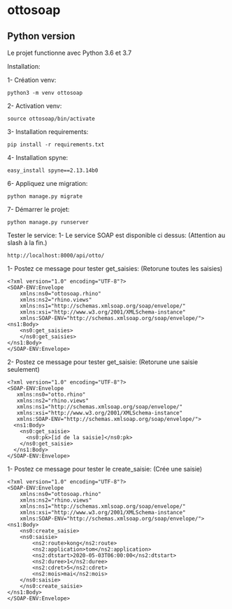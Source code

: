 # ottosoap

Python version
--------------

Le projet functionne avec Python 3.6 et 3.7

Installation:

1- Création venv:

    python3 -m venv ottosoap
    
2- Activation venv:

    source ottosoap/bin/activate
    
3- Installation requirements:

    pip install -r requirements.txt
    
4- Installation spyne:

    easy_install spyne==2.13.14b0
    
6- Appliquez une migration:

    python manage.py migrate
    
7- Démarrer le projet:

    python manage.py runserver
    
Tester le service:
1- Le service SOAP est disponible ci dessus: (Attention au slash à la fin.)

    http://localhost:8000/api/otto/
    
1- Postez ce message pour tester get_saisies: (Retorune toutes les saisies)

    <?xml version="1.0" encoding="UTF-8"?>
    <SOAP-ENV:Envelope 
        xmlns:ns0="ottosoap.rhino"
        xmlns:ns2="rhino.views"
        xmlns:ns1="http://schemas.xmlsoap.org/soap/envelope/" 
        xmlns:xsi="http://www.w3.org/2001/XMLSchema-instance" 
        xmlns:SOAP-ENV="http://schemas.xmlsoap.org/soap/envelope/">
    <ns1:Body>
        <ns0:get_saisies>
        </ns0:get_saisies>
    </ns1:Body>
    </SOAP-ENV:Envelope>

2- Postez ce message pour tester get_saisie: (Retorune une saisie seulement)

    <?xml version="1.0" encoding="UTF-8"?>
    <SOAP-ENV:Envelope 
       xmlns:ns0="otto.rhino"
       xmlns:ns2="rhino.views"
       xmlns:ns1="http://schemas.xmlsoap.org/soap/envelope/" 
       xmlns:xsi="http://www.w3.org/2001/XMLSchema-instance" 
       xmlns:SOAP-ENV="http://schemas.xmlsoap.org/soap/envelope/">
      <ns1:Body>
        <ns0:get_saisie>
          <ns0:pk>[id de la saisie]</ns0:pk>
        </ns0:get_saisie>
      </ns1:Body>
    </SOAP-ENV:Envelope>

1- Postez ce message pour tester le create_saisie: (Crée une saisie)

    <?xml version="1.0" encoding="UTF-8"?>
    <SOAP-ENV:Envelope 
        xmlns:ns0="ottosoap.rhino"
        xmlns:ns2="rhino.views"
        xmlns:ns1="http://schemas.xmlsoap.org/soap/envelope/" 
        xmlns:xsi="http://www.w3.org/2001/XMLSchema-instance" 
        xmlns:SOAP-ENV="http://schemas.xmlsoap.org/soap/envelope/">
    <ns1:Body>
        <ns0:create_saisie>
        <ns0:saisie>
            <ns2:route>kong</ns2:route>
            <ns2:application>tom</ns2:application>
            <ns2:dtstart>2020-05-03T06:00:00</ns2:dtstart>
            <ns2:duree>1</ns2:duree>
            <ns2:cdret>5</ns2:cdret>
            <ns2:mois>mai</ns2:mois>
        </ns0:saisie>
        </ns0:create_saisie>
    </ns1:Body>
    </SOAP-ENV:Envelope>